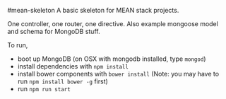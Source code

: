 #mean-skeleton
A basic skeleton for MEAN stack projects.

One controller, one router, one directive. Also example mongoose model and schema for MongoDB stuff.

To run, 
- boot up MongoDB (on OSX with mongodb installed, type `mongod`)
- install dependencies with `npm install`
- install bower components with `bower install` (Note: you may have to run `npm install bower -g` first)
- run `npm run start`
